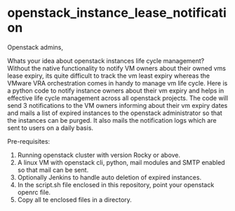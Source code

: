 # openstack_instance_lease_notification

Openstack admins,

  Whats your idea about openstack instances life cycle management? Without the native functionality to notify VM owners about their owned vms lease expiry, its quite difficult to track the vm least expiry whereas the VMware VRA orchestration comes in handy to manage vm life cycle. Here is a python code to notify instance owners about their vm expiry and helps in effective life cycle management across all openstack projects. The code will send 3 notifications to the VM owners informing about their vm expiry dates and mails a list of expired instances to the openstack administrator so that the instances can be purged. It also mails the notification logs which are sent to users on a daily basis.
  
  Pre-requisites:
  1.  Running openstack cluster with version Rocky or above.
  2.  A linux VM with openstack cli, python, mail modules and SMTP enabled so that mail can be sent.
  3.  Optionally Jenkins to handle auto deletion of expired instances.
  4.  In the script.sh file enclosed in this repository, point your openstack openrc file.
  5.  Copy all te enclosed files in a directory.
